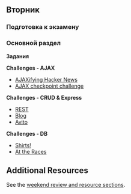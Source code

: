 ## Вторник


### Подготовка к экзамену

### Основной раздел

**Задания**

**Challenges - AJAX**

- [AJAXifying Hacker News](../../../../ajaxifying-hacker-news-challenge-sql)
- [AJAX checkpoint challenge](../../../../ajax-checkpoint-challenge)

**Challenges - CRUD & Express**

- [REST](../../../../core-rest-karaoke-sql)
- [Blog](../../../../core-passport-blog-multiauthor-sql)
- [Avito](../../../../avito-clone-challenge)

**Challenges - DB**

- [Shirts!](../../../../p1-sequelize-shirts)
- [At the Races](../../../../p1-sql-sequelize-races)



## Additional Resources

See the [weekend review and resource sections](../week-3/6-weekend.md).
